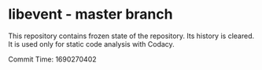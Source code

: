 # libevent - master branch

This repository contains frozen state of the repository.
Its history is cleared. It is used only for static code
analysis with Codacy.

Commit Time: 1690270402